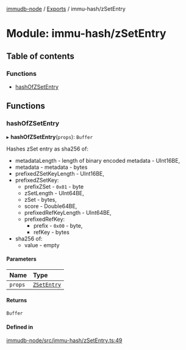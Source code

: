 [immudb-node](../README.md) / [Exports](../modules.md) / immu-hash/zSetEntry

# Module: immu-hash/zSetEntry

## Table of contents

### Functions

- [hashOfZSetEntry](immu_hash_zSetEntry.md#hashofzsetentry)

## Functions

### hashOfZSetEntry

▸ **hashOfZSetEntry**(`props`): `Buffer`

Hashes zSet entry as sha256 of:

- metadataLength - length of binary encoded metadata - UInt16BE,
- metadata - metadata - bytes
- prefixedZSetKeyLength - UInt16BE,
- prefixedZSetKey:
    - prefixZSet - `0x01` - byte
    - zSetLength - UInt64BE,
    - zSet - bytes,
    - score - Double64BE,
    - prefixedRefKeyLength - UInt64BE,
    - prefixedRefKey:
      - prefix - `0x00` - byte,
      - refKey - bytes
- sha256 of:
  - value - empty

#### Parameters

| Name | Type |
| :------ | :------ |
| `props` | [`ZSetEntry`](types_Entry.md#zsetentry) |

#### Returns

`Buffer`

#### Defined in

[immudb-node/src/immu-hash/zSetEntry.ts:49](https://github.com/user3232/node-immu-db/blob/2e88686/immudb-node/src/immu-hash/zSetEntry.ts#L49)
